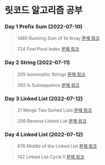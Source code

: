 # 릿코드 알고리즘 공부

### Day 1 Prefix Sum (2022-07-10)

> 1480 Running Sum of 1d Array [문제 링크](https://leetcode.com/problems/running-sum-of-1d-array/)

> 724 Find Pivot Index [문제 링크](https://leetcode.com/problems/find-pivot-index/)

### Day 2 String (2022-07-11)

> 205 Isomorphic Strings [문제 링크](https://leetcode.com/problems/isomorphic-strings/)

> 392 Is Subsequence [문제 링크](https://leetcode.com/problems/is-subsequence/)

### Day 3 Linked List (2022-07-12)

> 21 Merge Two Sorted Lists [문제 링크](https://leetcode.com/problems/merge-two-sorted-lists/)

> 206 Reverse Linked List [문제 링크](https://leetcode.com/problems/reverse-linked-list/)

### Day 4 Linked List (2022-07-12)

> 876 Middle of the Linked List [문제 링크](https://leetcode.com/problems/middle-of-the-linked-list/)

> 142 Linked List Cycle II [문제 링크](https://leetcode.com/problems/linked-list-cycle-ii/)

